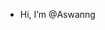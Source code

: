 -  Hi, I’m @Aswanng


<!---
Aswanng/Aswanng is a ✨ special ✨ repository because its `README.md` (this file) appears on your GitHub profile.
You can click the Preview link to take a look at your changes.
--->
